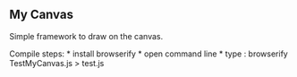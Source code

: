 ## My Canvas

Simple framework to draw on the canvas.

Compile steps: 
	* install browserify
	* open command line
	* type : browserify TestMyCanvas.js > test.js